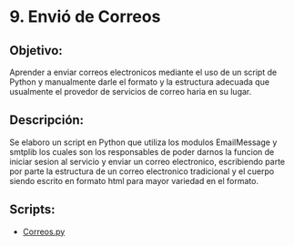 # 9. Envió de Correos

## Objetivo:
Aprender a enviar correos electronicos mediante el uso de un script de Python y manualmente darle el formato y la estructura adecuada que usualmente el provedor de servicios de correo haria en su lugar.

## Descripción:
Se elaboro un script en Python que utiliza los modulos EmailMessage y smtplib los cuales son los responsables de poder darnos la funcion de iniciar sesion al servicio y enviar un correo electronico, escribiendo parte por parte la estructura de un correo electronico tradicional y el cuerpo siendo escrito en formato html para mayor variedad en el formato.

## Scripts:
* [Correos.py](https://github.com/Lavso-Itro/PIA-LAB-PC/blob/main/Envi%C3%B3%20de%20Correos/Correos.py)
